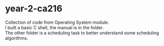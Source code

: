 # year-2-ca216
Collection of code from Operating System module.
<br> 
I built a basic C shell,  the manual is in the folder.
<br>
The other folder is a scheduling task to better understand some scheduling algorithms.
